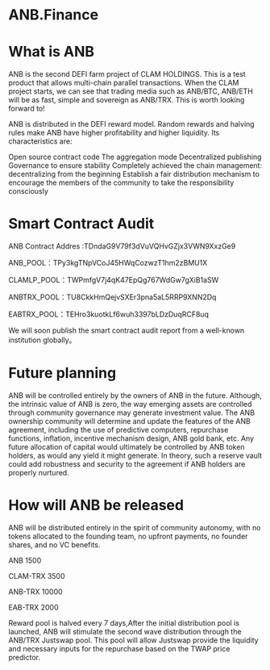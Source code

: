 # ANB.Finance
# What is ANB
ANB is the second DEFI farm project of CLAM HOLDINGS. This is a test product that allows multi-chain parallel transactions. When the CLAM project starts, we can see that trading media such as ANB/BTC, ANB/ETH will be as fast, simple and sovereign as ANB/TRX. This is worth looking forward to!

ANB is distributed in the DEFI reward model. Random rewards and halving rules make ANB have higher profitability and higher liquidity. Its characteristics are:

Open source contract code
The aggregation mode
Decentralized publishing
Governance to ensure stability
Completely achieved the chain management: decentralizing from the beginning
Establish a fair distribution mechanism to encourage the members of the community to take the responsibility consciously

# Smart Contract Audit

ANB Contract Addres :TDndaG9V79f3dVuVQHvGZjx3VWN9XxzGe9

ANB_POOL：TPy3kgTNpVCoJ45HWqCozwzT1hm2zBMU1X

CLAMLP_POOL：TWPmfgV7j4qK47EpQg767WdGw7gXiB1aSW

ANBTRX_POOL：TU8CkkHmQejvSXEr3pna5aL5RRP9XNN2Dq

EABTRX_POOL：TEHro3kuotkLf6wuh3397bLDzDuqRCF8uq

We will soon publish the smart contract audit report from a well-known institution globally。

# Future planning
ANB will be controlled entirely by the owners of ANB in the future. Although, the intrinsic value of ANB is zero, the way emerging assets are controlled through community governance may generate investment value. The ANB ownership community will determine and update the features of the ANB agreement, including the use of predictive computers, repurchase functions, inflation, incentive mechanism design, ANB gold bank, etc. Any future allocation of capital would ultimately be controlled by ANB token holders, as would any yield it might generate. In theory, such a reserve vault could add robustness and security to the agreement if ANB holders are properly nurtured.

# How will ANB be released
ANB will be distributed entirely in the spirit of community autonomy, with no tokens allocated to the founding team, no upfront payments, no founder shares, and no VC benefits.

ANB 1500

CLAM-TRX 3500

ANB-TRX 10000

EAB-TRX 2000

Reward pool is halved every 7 days,After the initial distribution pool is launched, ANB will stimulate the second wave distribution through the ANB/TRX Justswap pool. This pool will allow Justswap provide the liquidity and necessary inputs for the repurchase based on the TWAP price predictor.
